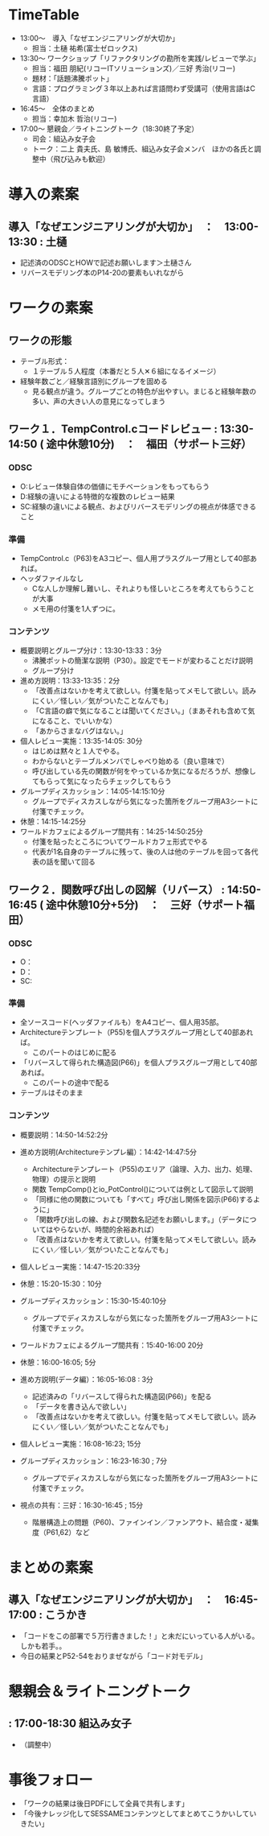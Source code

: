 # TimeTable
* 13:00～　導入「なぜエンジニアリングが大切か」
  * 担当：土樋 祐希(富士ゼロックス)
* 13:30～   ワークショップ「リファクタリングの勘所を実践/レビューで学ぶ」　
  * 担当：福田 朋紀(リコーITソリューションズ)／三好 秀治(リコー)
  * 題材：「話題沸騰ポット」
  * 言語：プログラミング３年以上あれば言語問わず受講可（使用言語はC言語）
* 16:45～　全体のまとめ
  * 担当：幸加木 哲治(リコー)
* 17:00～   懇親会／ライトニングトーク（18:30終了予定）
  * 司会：組込み女子会
  * トーク：二上 貴夫氏、島 敏博氏、組込み女子会メンバ　ほかの各氏と調整中（飛び込みも歓迎）

# 導入の素案
## 導入「なぜエンジニアリングが大切か」　：　13:00-13:30 : 土樋
* 記述済のODSCとHOWで記述お願いします＞土樋さん
* リバースモデリング本のP14-20の要素もいれながら

# ワークの素案
## ワークの形態
* テーブル形式：
  * １テーブル５人程度（本番だと５人✕６組になるイメージ）
* 経験年数ごと／経験言語別にグループを固める
  * 見る観点が違う。グループごとの特色が出やすい。まじると経験年数の多い、声の大きい人の意見になってしまう

## ワーク１．TempControl.cコードレビュー : 13:30-14:50 ( 途中休憩10分)　：　福田（サポート三好）
### ODSC
* O:レビュー体験自体の価値にモチベーションをもってもらう
* D:経験の違いによる特徴的な複数のレビュー結果
* SC:経験の違いによる観点、およびリバースモデリングの視点が体感できること

### 準備
* TempControl.c（P63)をA3コピー、個人用プラスグループ用として40部あれば。
* ヘッダファイルなし
  * Cな人しか理解し難いし、それよりも怪しいところを考えてもらうことが大事
  * メモ用の付箋を1人ずつに。

### コンテンツ
* 概要説明とグループ分け：13:30-13:33：3分
  * 沸騰ポットの簡潔な説明（P30）。設定でモードが変わることだけ説明
  * グループ分け
* 進め方説明：13:33-13:35：2分
  * 「改善点はないかを考えて欲しい。付箋を貼ってメモして欲しい。読みにくい／怪しい／気がついたことなんでも」
  * 「C言語の癖で気になることは聞いてください。」（まあそれも含めて気になること、でいいかな）
  * 「あからさまなバグはない。」
* 個人レビュー実施：13:35-14:05: 30分
  * はじめは黙々と１人でやる。
  * わからないとテーブルメンバでしゃべり始める（良い意味で）
  * 呼び出している先の関数が何をやっているか気になるだろうが、想像してもらって気になったらチェックしてもらう
* グループディスカッション：14:05-14:15:10分
  * グループでディスカスしながら気になった箇所をグループ用A3シートに付箋でチェック。
* 休憩：14:15-14:25分
* ワールドカフェによるグループ間共有：14:25-14:50:25分
  * 付箋を貼ったところについてワールドカフェ形式でやる
  * 代表が1名自身のテーブルに残って、後の人は他のテーブルを回って各代表の話を聞いて回る


## ワーク２．関数呼び出しの図解（リバース） : 14:50-16:45 ( 途中休憩10分+5分)　：　三好（サポート福田）
### ODSC
* O：
* D：
* SC:

### 準備
* 全ソースコード(ヘッダファイルも）をA4コピー、個人用35部。
* Architectureテンプレート（P55)を個人プラスグループ用として40部あれば。
  * このパートのはじめに配る
* 「リバースして得られた構造図(P66)」を個人プラスグループ用として40部あれば。
  * このパートの途中で配る
* テーブルはそのまま

### コンテンツ
* 概要説明：14:50-14:52:2分
* 進め方説明(Architectureテンプレ編）：14:42-14:47:5分
  * Architectureテンプレート（P55)のエリア（論理、入力、出力、処理、物理）の提示と説明
  * 関数 TempComp()とio_PotControl()については例として図示して説明
  * 「同様に他の関数についても「すべて」呼び出し関係を図示(P66)するように」
  * 「関数呼び出しの線、および関数名記述をお願いします。」（データについてはやらないが、時間的余裕あれば）
  * 「改善点はないかを考えて欲しい。付箋を貼ってメモして欲しい。読みにくい／怪しい／気がついたことなんでも」
* 個人レビュー実施：14:47-15:20:33分

* 休憩：15:20-15:30：10分

* グループディスカッション：15:30-15:40:10分
  * グループでディスカスしながら気になった箇所をグループ用A3シートに付箋でチェック。
* ワールドカフェによるグループ間共有：15:40-16:00 20分

* 休憩：16:00-16:05; 5分

* 進め方説明(データ編）：16:05-16:08 : 3分
  * 記述済みの「リバースして得られた構造図(P66)」を配る
  * 「データを書き込んで欲しい」
  * 「改善点はないかを考えて欲しい。付箋を貼ってメモして欲しい。読みにくい／怪しい／気がついたことなんでも」
* 個人レビュー実施：16:08-16:23; 15分
* グループディスカッション：16:23-16:30 ; 7分
  * グループでディスカスしながら気になった箇所をグループ用A3シートに付箋でチェック。
* 視点の共有：三好：16:30-16:45 ; 15分
  * 階層構造上の問題（P60)、ファインイン／ファンアウト、結合度・凝集度（P61,62）など

# まとめの素案
## 導入「なぜエンジニアリングが大切か」　：　16:45-17:00 : こうかき
* 「コードをこの部署で５万行書きました！」と未だにいっている人がいる。しかも若手。。
* 今日の結果とP52-54をおりまぜながら「コード対モデル」

# 懇親会＆ライトニングトーク
## : 17:00-18:30  組込み女子
* （調整中）　

# 事後フォロー
* 「ワークの結果は後日PDFにして全員で共有します」
* 「今後ナレッジ化してSESSAMEコンテンツとしてまとめてこうかいしていきたい」
